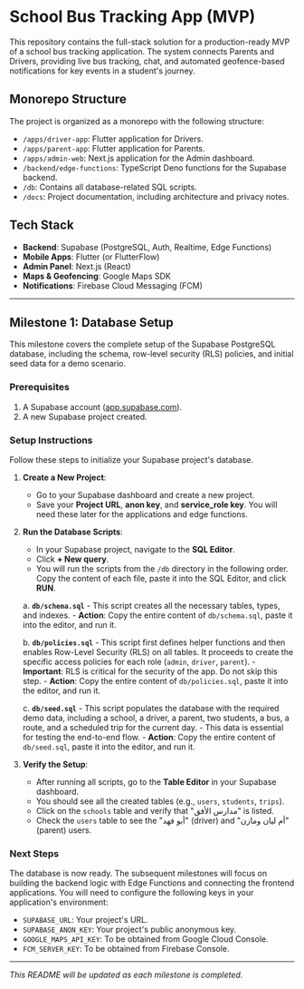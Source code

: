 # School Bus Tracking App (MVP)

This repository contains the full-stack solution for a production-ready MVP of a school bus tracking application. The system connects Parents and Drivers, providing live bus tracking, chat, and automated geofence-based notifications for key events in a student's journey.

## Monorepo Structure

The project is organized as a monorepo with the following structure:

- `/apps/driver-app`: Flutter application for Drivers.
- `/apps/parent-app`: Flutter application for Parents.
- `/apps/admin-web`: Next.js application for the Admin dashboard.
- `/backend/edge-functions`: TypeScript Deno functions for the Supabase backend.
- `/db`: Contains all database-related SQL scripts.
- `/docs`: Project documentation, including architecture and privacy notes.

## Tech Stack

- **Backend**: Supabase (PostgreSQL, Auth, Realtime, Edge Functions)
- **Mobile Apps**: Flutter (or FlutterFlow)
- **Admin Panel**: Next.js (React)
- **Maps & Geofencing**: Google Maps SDK
- **Notifications**: Firebase Cloud Messaging (FCM)

---

## Milestone 1: Database Setup

This milestone covers the complete setup of the Supabase PostgreSQL database, including the schema, row-level security (RLS) policies, and initial seed data for a demo scenario.

### Prerequisites

1. A Supabase account ([app.supabase.com](https://app.supabase.com)).
2. A new Supabase project created.

### Setup Instructions

Follow these steps to initialize your Supabase project's database.

1.  **Create a New Project**:
    - Go to your Supabase dashboard and create a new project.
    - Save your **Project URL**, **anon key**, and **service_role key**. You will need these later for the applications and edge functions.

2.  **Run the Database Scripts**:
    - In your Supabase project, navigate to the **SQL Editor**.
    - Click **+ New query**.
    - You will run the scripts from the `/db` directory in the following order. Copy the content of each file, paste it into the SQL Editor, and click **RUN**.

    a. **`db/schema.sql`**
        - This script creates all the necessary tables, types, and indexes.
        - **Action**: Copy the entire content of `db/schema.sql`, paste it into the editor, and run it.

    b. **`db/policies.sql`**
        - This script first defines helper functions and then enables Row-Level Security (RLS) on all tables. It proceeds to create the specific access policies for each role (`admin`, `driver`, `parent`).
        - **Important**: RLS is critical for the security of the app. Do not skip this step.
        - **Action**: Copy the entire content of `db/policies.sql`, paste it into the editor, and run it.

    c. **`db/seed.sql`**
        - This script populates the database with the required demo data, including a school, a driver, a parent, two students, a bus, a route, and a scheduled trip for the current day.
        - This data is essential for testing the end-to-end flow.
        - **Action**: Copy the entire content of `db/seed.sql`, paste it into the editor, and run it.

3.  **Verify the Setup**:
    - After running all scripts, go to the **Table Editor** in your Supabase dashboard.
    - You should see all the created tables (e.g., `users`, `students`, `trips`).
    - Click on the `schools` table and verify that "مدارس الأفق" is listed.
    - Check the `users` table to see the "أبو فهد" (driver) and "أم ليان ومازن" (parent) users.

### Next Steps

The database is now ready. The subsequent milestones will focus on building the backend logic with Edge Functions and connecting the frontend applications. You will need to configure the following keys in your application's environment:

- `SUPABASE_URL`: Your project's URL.
- `SUPABASE_ANON_KEY`: Your project's public anonymous key.
- `GOOGLE_MAPS_API_KEY`: To be obtained from Google Cloud Console.
- `FCM_SERVER_KEY`: To be obtained from Firebase Console.

---
*This README will be updated as each milestone is completed.*
